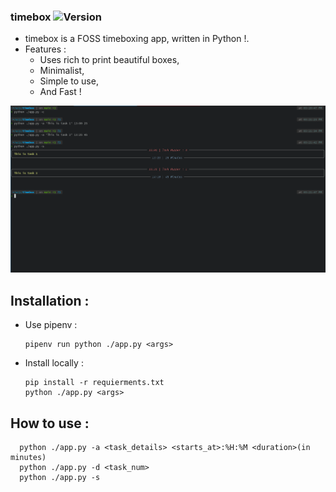 ### timebox ![Version](https://img.shields.io/badge/version-0.1.0-blue)  
* timebox is a FOSS timeboxing app, written in Python !.
* Features : 
  * Uses rich to print beautiful boxes,
  * Minimalist,
  * Simple to use, 
  * And Fast !

![Picture1](https://github.com/SepehrRasouli/timebox/blob/main/pictures/1.png)

## Installation :
  * Use pipenv :
      ```shell
      pipenv run python ./app.py <args>
      ```
  * Install locally :
      ```shell
      pip install -r requierments.txt
      python ./app.py <args>
## How to use :
  ```shell
    python ./app.py -a <task_details> <starts_at>:%H:%M <duration>(in minutes)
    python ./app.py -d <task_num>
    python ./app.py -s
  ```
  
